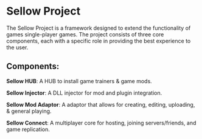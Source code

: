 # Sellow Project
The Sellow Project is a framework designed to extend the functionality of games single-player games. The project consists of three core components, each with a specific role in providing the best experience to the user.

## Components:
 **Sellow HUB**: A HUB to install game trainers & game mods.

  **Sellow Injector**: A DLL injector for mod and plugin integration.
 
 **Sellow Mod Adaptor**: A adaptor that allows for creating, editing, uploading, & general playing.
 
 **Sellow Connect**: A multiplayer core for hosting, joining servers/friends, and game replication.
